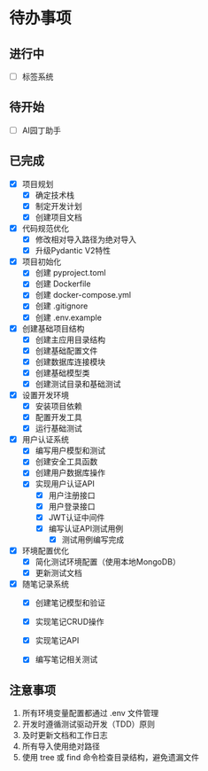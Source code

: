 # 待办事项

## 进行中
- [ ] 标签系统

## 待开始
- [ ] AI园丁助手

## 已完成
- [x] 项目规划
  - [x] 确定技术栈
  - [x] 制定开发计划
  - [x] 创建项目文档
- [x] 代码规范优化
  - [x] 修改相对导入路径为绝对导入
  - [x] 升级Pydantic V2特性
- [x] 项目初始化
  - [x] 创建 pyproject.toml
  - [x] 创建 Dockerfile
  - [x] 创建 docker-compose.yml
  - [x] 创建 .gitignore
  - [x] 创建 .env.example
- [x] 创建基础项目结构
  - [x] 创建主应用目录结构
  - [x] 创建基础配置文件
  - [x] 创建数据库连接模块
  - [x] 创建基础模型类
  - [x] 创建测试目录和基础测试
- [x] 设置开发环境
  - [x] 安装项目依赖
  - [x] 配置开发工具
  - [x] 运行基础测试
- [x] 用户认证系统
  - [x] 编写用户模型和测试
  - [x] 创建安全工具函数
  - [x] 创建用户数据库操作
  - [x] 实现用户认证API
    - [x] 用户注册接口
    - [x] 用户登录接口
    - [x] JWT认证中间件
    - [x] 编写认证API测试用例
      - [x] 测试用例编写完成
- [x] 环境配置优化
  - [x] 简化测试环境配置（使用本地MongoDB）
  - [x] 更新测试文档
- [x] 随笔记录系统
  - [x] 创建笔记模型和验证
  - [x] 实现笔记CRUD操作
  - [x] 实现笔记API
  - [x] 编写笔记相关测试


## 注意事项
1. 所有环境变量配置都通过 .env 文件管理
2. 开发时遵循测试驱动开发（TDD）原则
3. 及时更新文档和工作日志
4. 所有导入使用绝对路径
5. 使用 tree 或 find 命令检查目录结构，避免遗漏文件
